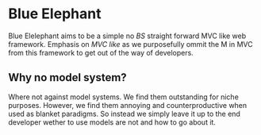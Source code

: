 Blue Elephant
=============
 Blue Elelephant aims to be a simple no *BS* straight forward MVC like web 
framework. Emphasis on _MVC like_ as we purposefully ommit the M in MVC from
this framework to get out of the way of developers.

Why no model system?
--------------------
 Where not against model systems. We find them outstanding for niche purposes.
However, we find them annoying and counterproductive when used as blanket 
paradigms. So instead we simply leave it up to the end developer wether to use
models are not and how to go about it.